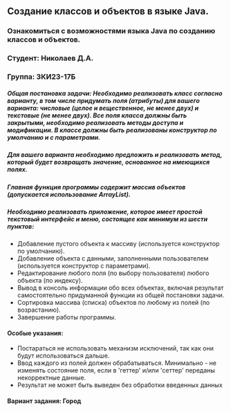 ## Создание классов и объектов в языке Java.
### Ознакомиться с возможностями языка Java по созданию классов и объектов.
### Студент: Николаев Д.А.
### Группа: ЗКИ23-17Б
##### Общая постановка задачи: Необходимо реализовать класс согласно варианту, в том числе придумать поля (атрибуты) для вашего варианта: числовые (целое и вещественное, не менее двух) и текстовые (не менее двух). Все поля класса должны быть закрытыми, необходимо реализовать методы доступа и модификации. В классе должны быть реализованы конструктор по умолчанию и с параметрами.
##### Для вашего варианта необходимо предложить и реализовать метод, который будет возвращать значение, основанное на имеющихся полях.
##### Главная функция программы содержит массив объектов (допускается использование ArrayList).
##### Необходимо реализовать приложение, которое имеет простой текстовый интерфейс и меню, состоящее как минимум из шести пунктов:
- Добавление пустого объекта к массиву (используется конструктор по умолчанию).
- Добавление объекта с данными, заполненными пользователем (используется конструктор с параметрами).
- Редактирование любого поля (по выбору пользователя) любого объекта (по индексу).
- Вывод в консоль информации обо всех объектах, включая результат самостоятельно придуманной функции из общей постановки задачи.
- Сортировка массива (списка) объектов по любому из полей (по возрастанию).
- Завершение работы программы.

#### Особые указания:
- Постараться не использовать механизм исключений, так как они будут использоваться дальше.
- Ввод каждого из полей должен обрабатываться. Минимально - не изменять состояние поля, если в 'геттер' и/или 'сеттер' переданы некорректные данные.
- Результат не может быть выведен без обработки введенных данных

#### Вариант задания: Город
